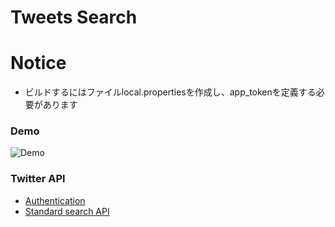 Tweets Search
===

# Notice
- ビルドするにはファイルlocal.propertiesを作成し、app_tokenを定義する必要があります

### Demo
![Demo](https://user-images.githubusercontent.com/7196624/150772204-9de521ee-e29e-42ca-825d-e9d6baa56bb2.gif)

### Twitter API
- [Authentication](https://developer.twitter.com/en/docs/authentication/oauth-2-0/application-only)
- [Standard search API](https://developer.twitter.com/en/docs/twitter-api/v1/tweets/search/api-reference/get-search-tweets)
